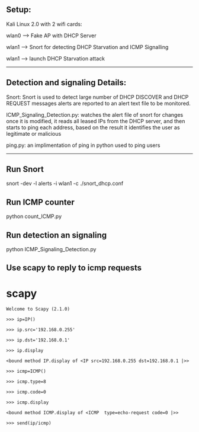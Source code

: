 ## Setup:
Kali Linux 2.0 with 2 wifi cards:

wlan0 --> Fake AP with DHCP Server

wlan1 --> Snort for detecting DHCP Starvation and ICMP Signalling
	    
wlan1 --> launch DHCP Starvation attack
___________________________________
## Detection and signaling Details:

Snort: 
	Snort is used to detect large number of DHCP DISCOVER and DHCP REQUEST messages
	alerts are reported to an alert text file to be monitored.

ICMP_Signaling_Detection.py:
	watches the alert file of snort for changes
	once it is modified, it reads all leased IPs from the DHCP server, and then
	starts to ping each address, 
	based on the result it identifies the user as legitimate or malicious

ping.py:
	an implimentation of ping in python used to ping users

---------------------------------------------------------------------------------------

## Run Snort
snort -dev -l alerts -i wlan1 -c ./snort_dhcp.conf

## Run ICMP counter
 python count_ICMP.py

## Run detection an signaling
python ICMP_Signaling_Detection.py


## Use scapy to reply to icmp requests
   # scapy

    Welcome to Scapy (2.1.0)

    >>> ip=IP()

    >>> ip.src='192.168.0.255'

    >>> ip.dst='192.168.0.1'

    >>> ip.display

    <bound method IP.display of <IP src=192.168.0.255 dst=192.168.0.1 |>>

    >>> icmp=ICMP()

    >>> icmp.type=8

    >>> icmp.code=0

    >>> icmp.display

    <bound method ICMP.display of <ICMP  type=echo-request code=0 |>>

    >>> send(ip/icmp)
